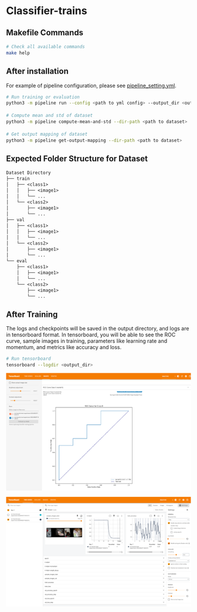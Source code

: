 # Classifier-trains

## Makefile Commands

```bash
# Check all available commands
make help
```

## After installation

For example of pipeline configuration, please see [pipeline_setting.yml](./pipeline_setting.yml).

```bash
# Run training or evaluation
python3 -m pipeline run --config <path to yml config> --output_dir <output_dir>

# Compute mean and std of dataset
python3 -m pipeline compute-mean-and-std --dir-path <path to dataset>

# Get output mapping of dataset
python3 -m pipeline get-output-mapping --dir-path <path to dataset>
```

## Expected Folder Structure for Dataset
```
Dataset Directory
├── train
│   ├── <class1>
│   │   ├── <image1>
│   │   └── ...
│   └── <class2>
│       ├── <image1>
│       └── ...
├── val
│   ├── <class1>
│   │   ├── <image1>
│   │   └── ...
│   └── <class2>
│       ├── <image1>
│       └── ...
└── eval
    ├── <class1>
    │   ├── <image1>
    │   └── ...
    └── <class2>
        ├── <image1>
        └── ...
```

## After Training

The logs and checkpoints will be saved in the output directory, and logs are in tensorboard format. In tensorboard, you will be able to see the ROC curve, sample images in training, parameters like learning rate and momentum, and metrics like accuracy and loss.

```bash
# Run tensorboard
tensorboard --logdir <output_dir>
```

![ROC curve in tensorboard](../docs/tensorboard_1.png)

![Sample images and parameters](../docs/tensorboard_2.png)
